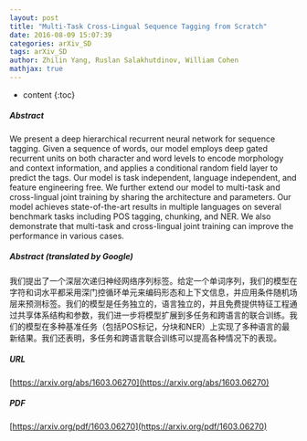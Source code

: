 ```yaml
---
layout: post
title: "Multi-Task Cross-Lingual Sequence Tagging from Scratch"
date: 2016-08-09 15:07:39
categories: arXiv_SD
tags: arXiv_SD
author: Zhilin Yang, Ruslan Salakhutdinov, William Cohen
mathjax: true
---
```


* content
{:toc}

##### Abstract
We present a deep hierarchical recurrent neural network for sequence tagging. Given a sequence of words, our model employs deep gated recurrent units on both character and word levels to encode morphology and context information, and applies a conditional random field layer to predict the tags. Our model is task independent, language independent, and feature engineering free. We further extend our model to multi-task and cross-lingual joint training by sharing the architecture and parameters. Our model achieves state-of-the-art results in multiple languages on several benchmark tasks including POS tagging, chunking, and NER. We also demonstrate that multi-task and cross-lingual joint training can improve the performance in various cases.

##### Abstract (translated by Google)
我们提出了一个深层次递归神经网络序列标签。给定一个单词序列，我们的模型在字符和词水平都采用深门控循环单元来编码形态和上下文信息，并应用条件随机场层来预测标签。我们的模型是任务独立的，语言独立的，并且免费提供特征工程通过共享体系结构和参数，我们进一步将模型扩展到多任务和跨语言的联合训练。我们的模型在多种基准任务（包括POS标记，分块和NER）上实现了多种语言的最新结果。我们还表明，多任务和跨语言联合训练可以提高各种情况下的表现。

##### URL
[https://arxiv.org/abs/1603.06270](https://arxiv.org/abs/1603.06270)

##### PDF
[https://arxiv.org/pdf/1603.06270](https://arxiv.org/pdf/1603.06270)

